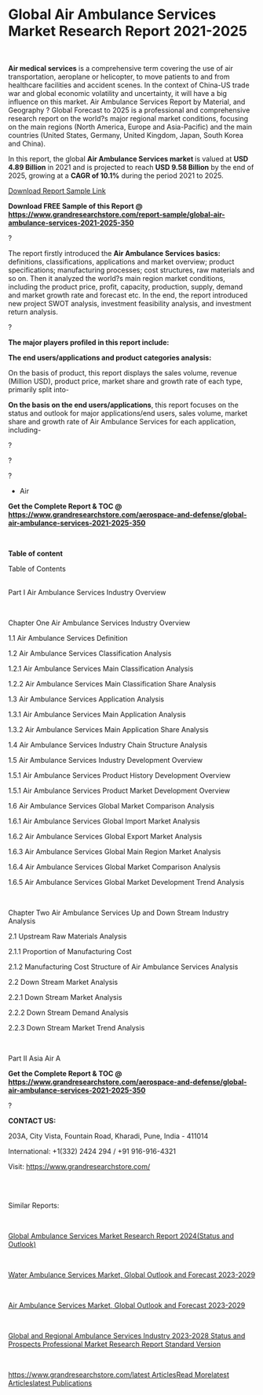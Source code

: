 <h1>Global Air Ambulance Services Market Research Report 2021-2025</h1><br/><p><strong>Air medical services</strong> is a comprehensive term covering the use of air transportation, aeroplane or helicopter, to move patients to and from healthcare facilities and accident scenes. In the context of China-US trade war and global economic volatility and uncertainty, it will have a big influence on this market. Air Ambulance Services Report by Material, and Geography ? Global Forecast to 2025 is a professional and comprehensive research report on the world?s major regional market conditions, focusing on the main regions (North America, Europe and Asia-Pacific) and the main countries (United States, Germany, United Kingdom, Japan, South Korea and China).</p>
 
 
 
 <p>In this report, the global <strong>Air Ambulance Services market </strong>is valued at <strong>USD 4.89 Billion</strong> in 2021 and is projected to reach <strong>USD 9.58 Billion</strong> by the end of 2025, growing at a <strong><strong>CAGR</strong> of 10.1%</strong> during the period 2021 to 2025.</p>
 
 
 
 <p><a href="https://www.grandresearchstore.com/mr-admin/report-sample/global-air-ambulance-services-2021-2025-350">Download Report Sample Link</a></p>
 
 
 
 <div><b>Download FREE Sample of this Report @ <a href="https://www.grandresearchstore.com/report-sample/global-air-ambulance-services-2021-2025-350">https://www.grandresearchstore.com/report-sample/global-air-ambulance-services-2021-2025-350</a></b></div>
 
 
 
 <p>? </p>
 
 
 
 <p>The report firstly introduced the <strong>Air Ambulance Services basics:</strong> definitions, classifications, applications and market overview; product specifications; manufacturing processes; cost structures, raw materials and so on. Then it analyzed the world?s main region market conditions, including the product price, profit, capacity, production, supply, demand and market growth rate and forecast etc. In the end, the report introduced new project SWOT analysis, investment feasibility analysis, and investment return analysis.</p>
 
 
 
 <p>? </p>
 
 
 
 <p><strong>The <strong>major players</strong> profiled in this report include:</strong></p>
 
 
 
 <p><strong>The end users/applications and product categories analysis:</strong></p>
 
 
 
 <p>On the basis of product, this report displays the sales volume, revenue (Million USD), product price, market share and growth rate of each type, primarily split into-</p>
 
 
 
 <p><strong>On the basis on the end users/applications</strong>, this report focuses on the status and outlook for major applications/end users, sales volume, market share and growth rate of Air Ambulance Services for each application, including-</p>
 
 
 
 <p>? </p>
 
 
 
 <p>? </p>
 
 
 
 <p>? </p>
 
 
 
 <ul>
 
 <li>Air</li>
 
 </ul>
 
 
 
 <div><b>Get the Complete Report & TOC @ <a href="https://www.grandresearchstore.com/aerospace-and-defense/global-air-ambulance-services-2021-2025-350">https://www.grandresearchstore.com/aerospace-and-defense/global-air-ambulance-services-2021-2025-350</a></b></div>
 
 
 
 <p><br />
 
 <b>Table of content</b></p>
 
 
 
 <p>Table of Contents<br />
 
 <br />
 
 Part I Air Ambulance Services Industry Overview<br />
 
 <br />
 
 Chapter One Air Ambulance Services Industry Overview<br />
 
 1.1 Air Ambulance Services Definition<br />
 
 1.2 Air Ambulance Services Classification Analysis<br />
 
 1.2.1 Air Ambulance Services Main Classification Analysis<br />
 
 1.2.2 Air Ambulance Services Main Classification Share Analysis<br />
 
 1.3 Air Ambulance Services Application Analysis<br />
 
 1.3.1 Air Ambulance Services Main Application Analysis<br />
 
 1.3.2 Air Ambulance Services Main Application Share Analysis<br />
 
 1.4 Air Ambulance Services Industry Chain Structure Analysis<br />
 
 1.5 Air Ambulance Services Industry Development Overview<br />
 
 1.5.1 Air Ambulance Services Product History Development Overview<br />
 
 1.5.1 Air Ambulance Services Product Market Development Overview<br />
 
 1.6 Air Ambulance Services Global Market Comparison Analysis<br />
 
 1.6.1 Air Ambulance Services Global Import Market Analysis<br />
 
 1.6.2 Air Ambulance Services Global Export Market Analysis<br />
 
 1.6.3 Air Ambulance Services Global Main Region Market Analysis<br />
 
 1.6.4 Air Ambulance Services Global Market Comparison Analysis<br />
 
 1.6.5 Air Ambulance Services Global Market Development Trend Analysis<br />
 
 <br />
 
 Chapter Two Air Ambulance Services Up and Down Stream Industry Analysis<br />
 
 2.1 Upstream Raw Materials Analysis<br />
 
 2.1.1 Proportion of Manufacturing Cost<br />
 
 2.1.2 Manufacturing Cost Structure of Air Ambulance Services Analysis<br />
 
 2.2 Down Stream Market Analysis<br />
 
 2.2.1 Down Stream Market Analysis<br />
 
 2.2.2 Down Stream Demand Analysis<br />
 
 2.2.3 Down Stream Market Trend Analysis<br />
 
 <br />
 
 Part II Asia Air A</p>
 
 
 
 <div><b>Get the Complete Report & TOC @ <a href="https://www.grandresearchstore.com/aerospace-and-defense/global-air-ambulance-services-2021-2025-350">https://www.grandresearchstore.com/aerospace-and-defense/global-air-ambulance-services-2021-2025-350</a></b></div>
 
 
 
 <p>? </p>
 
 
 
 <p><b>CONTACT US:</b><br />
 
 203A, City Vista, Fountain Road, Kharadi, Pune, India - 411014<br />
 
 International: +1(332) 2424 294 / +91 916-916-4321<br />
 
 Visit: <a href="https://www.grandresearchstore.com/">https://www.grandresearchstore.com/</a><br />
 
 <br />
 
 <br />
 
 Similar Reports:<br />
 
 <br />
 
 <a href="https://www.grandresearchstore.com/energy-and-natural-resources/global-ambulance-services-2024-522">Global Ambulance Services Market Research Report 2024(Status and Outlook)</a><br />
 
 <br />
 
 <a href="https://www.grandresearchstore.com/ict-and-media/global-water-ambulance-services-forecast-2023-2029-721">Water Ambulance Services Market, Global Outlook and Forecast 2023-2029</a><br />
 
 <br />
 
 <a href="https://www.grandresearchstore.com/ict-and-media/global-air-ambulance-services-forecast-2023-2029-886">Air Ambulance Services Market, Global Outlook and Forecast 2023-2029</a><br />
 
 <br />
 
 <a href="https://www.grandresearchstore.com/ict-and-media/global-regional-ambulance-services-2023-2028-345">Global and Regional Ambulance Services Industry 2023-2028 Status and Prospects Professional Market Research Report Standard Version</a><br />
 
 <br />
 
 <a href="https://gyeongbokgung.com">https://www.grandresearchstore.com/</a><a href="https://hallyeomaritime.com">latest Articles</a><a href="https://jingwansa.com">Read More</a><a href="https://nguoiviet.jp/">latest Articles</a><a href="https://www.intelmarketresearch.com/">latest Publications</a></p>